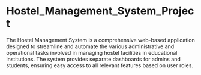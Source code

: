 # Hostel_Management_System_Project
The Hostel Management System is a comprehensive web-based application designed to streamline and automate the various administrative and operational tasks involved in managing hostel facilities in educational institutions. The system provides separate dashboards for admins and students, ensuring easy access to all relevant features based on user roles.
